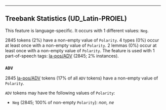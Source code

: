 

--------------------------------------------------------------------------------

## Treebank Statistics (UD_Latin-PROIEL)

This feature is language-specific.
It occurs with 1 different values: `Neg`.

2845 tokens (2%) have a non-empty value of `Polarity`.
4 types (0%) occur at least once with a non-empty value of `Polarity`.
2 lemmas (0%) occur at least once with a non-empty value of `Polarity`.
The feature is used with 1 part-of-speech tags: [la-pos/ADV]() (2845; 2% instances).

### `ADV`

2845 [la-pos/ADV]() tokens (17% of all `ADV` tokens) have a non-empty value of `Polarity`.

`ADV` tokens may have the following values of `Polarity`:

* `Neg` (2845; 100% of non-empty `Polarity`): <em>non, ne</em>

